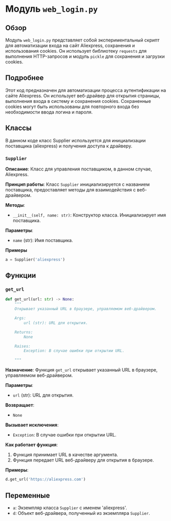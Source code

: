 # Модуль `web_login.py`

## Обзор

Модуль `web_login.py` представляет собой экспериментальный скрипт для автоматизации входа на сайт Aliexpress, сохранения и использования cookies. Он использует библиотеку `requests` для выполнения HTTP-запросов и модуль `pickle` для сохранения и загрузки cookies.

## Подробнее

Этот код предназначен для автоматизации процесса аутентификации на сайте Aliexpress. Он использует веб-драйвер для открытия страницы, выполнения входа в систему и сохранения cookies. Сохраненные cookies могут быть использованы для повторного входа без необходимости ввода логина и пароля.

## Классы

В данном коде класс Supplier используется для инициализации поставщика (aliexpress) и получения доступа к драйверу.

### `Supplier`

**Описание**: Класс для управления поставщиком, в данном случае, Aliexpress.

**Принцип работы**: Класс `Supplier` инициализируется с названием поставщика, предоставляет методы для взаимодействия с веб-драйвером.

**Методы**:
- `__init__(self, name: str)`: Конструктор класса. Инициализирует имя поставщика.

**Параметры**:
- `name` (str): Имя поставщика.

**Примеры**

```python
a = Supplier('aliexpress')
```

## Функции

### `get_url`

```python
def get_url(url: str) -> None:
    """
    Открывает указанный URL в браузере, управляемом веб-драйвером.

    Args:
        url (str): URL для открытия.

    Returns:
        None

    Raises:
        Exception: В случае ошибки при открытии URL.

    """
```

**Назначение**: Функция `get_url` открывает указанный URL в браузере, управляемом веб-драйвером.

**Параметры**:
- `url` (str): URL для открытия.

**Возвращает**:
- `None`

**Вызывает исключения**:
- `Exception`: В случае ошибки при открытии URL.

**Как работает функция**:
1. Функция принимает URL в качестве аргумента.
2. Функция передает URL веб-драйверу для открытия в браузере.

**Примеры**:

```python
d.get_url('https://aliexpress.com')
```

## Переменные

- `a`: Экземпляр класса `Supplier` с именем 'aliexpress'.
- `d`: Объект веб-драйвера, полученный из экземпляра `Supplier`.